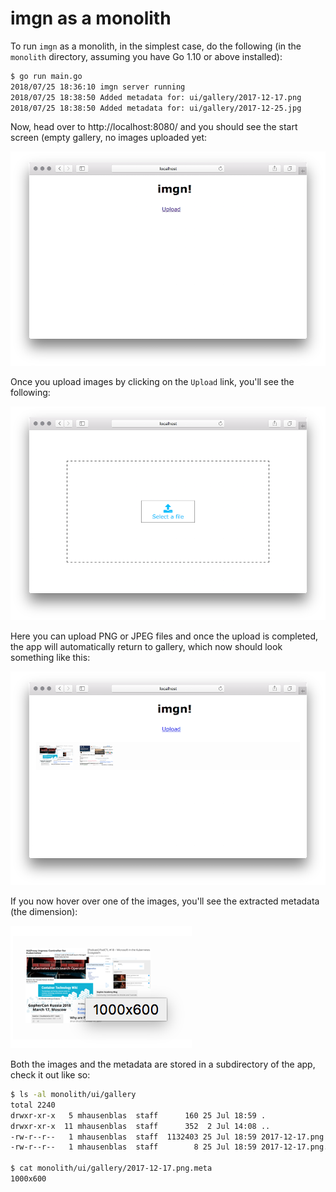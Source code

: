 # imgn as a monolith

To run `imgn` as a monolith, in the simplest case, do the following (in the `monolith` directory, assuming you have Go 1.10 or above installed):

```bash
$ go run main.go
2018/07/25 18:36:10 imgn server running
2018/07/25 18:38:50 Added metadata for: ui/gallery/2017-12-17.png
2018/07/25 18:38:50 Added metadata for: ui/gallery/2017-12-25.jpg
```

Now, head over to http://localhost:8080/ and you should see the start screen (empty gallery, no images uploaded yet:

![imgn start screen](../img/monolith_start-screen.png)

Once you upload images by clicking on the `Upload` link, you'll see the following: 

![imgn image upload screen](../img/monolith_image-upload.png)

Here you can upload PNG or JPEG files and once the upload is completed, the app will automatically return to gallery, which now should look something like this:

![imgn image gallery with images](../img/monolith_gallery-with-images.png)

If you now hover over one of the images, you'll see the extracted metadata (the dimension):

![imgn image gallery with images](../img/monolith_image-metadata.png)

Both the images and the metadata are stored in a subdirectory of the app, check it out like so:

```bash
$ ls -al monolith/ui/gallery
total 2240
drwxr-xr-x   5 mhausenblas  staff      160 25 Jul 18:59 .
drwxr-xr-x  11 mhausenblas  staff      352  2 Jul 14:08 ..
-rw-r--r--   1 mhausenblas  staff  1132403 25 Jul 18:59 2017-12-17.png
-rw-r--r--   1 mhausenblas  staff        8 25 Jul 18:59 2017-12-17.png.meta

$ cat monolith/ui/gallery/2017-12-17.png.meta
1000x600
```